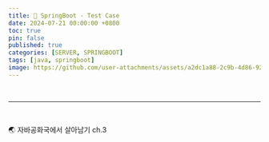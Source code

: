 ```yaml
---
title: 🍃 SpringBoot - Test Case
date: 2024-07-21 00:00:00 +0800
toc: true
pin: false
published: true
categories: [SERVER, SPRINGBOOT]
tags: [java, springboot]
image: https://github.com/user-attachments/assets/a2dc1a88-2c9b-4d86-92da-1f37f30378f9
---
```


<br>

---

<br>

🌏 자바공화국에서 살아남기 ch.3

> ## 